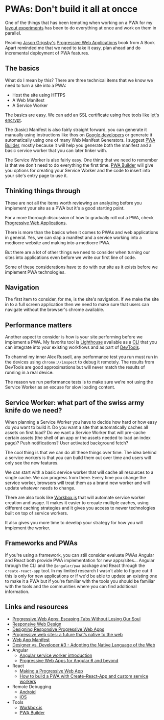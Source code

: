 # PWAs: Don't build it all at oncce

One of the things that has been tempting when working on a PWA for my [layout experiments](http://web-layout-experiments.firebaseapp.com) has been to do everything at once and work on them in parallel.

Reading [Jason Grigsby's](https://twitter.com/grigs) [Progressive Web Applications](https://abookapart.com/products/progressive-web-apps) book from A Book Apart reminded me that we need to take it easy, plan ahead and do incremental deployment of PWA features.

## The basics

What do I mean by this? There are three technical items that we know we need to turn a site into a PWA:

* Host the site using HTTPS
* A Web Manifest
* A Service Worker

The basics are easy. We can add an SSL certificate using free tools like [let's encrypt](https://letsencrypt.org/).

The (basic) Manifest is also fairly straight forward, you can generate it manually using instructions like thos on [Google developers](https://developers.google.com/web/fundamentals/web-app-manifest/) or generate it automatically using one of many Web Manifest Generators. I suggest [PWA Builder](https://www.pwabuilder.com/generate), mostly because it will help you generate both the manifest and a basic service worker that you can later tinker with.

The Service Worker is also fairly easy. One thing that we need to remember is that we don't need to do everything the first time. [PWA Builder](https://www.pwabuilder.com/generate) will give you options for creating your Service Worker and the code to insert into your site's entry page to use it.

## Thinking things through

<div class="message info">
  <p>These are not all the items worth reviewing an analyzing before you implement your site as a PWA but it's a good starting point.</p>
  <p>For a more thorough discussion of how to gradually roll out a PWA, check <a href="https://abookapart.com/products/progressive-web-apps">Progressive Web Applications</a>.</p>
</div>

There is more than the basics when it comes to PWAs and web applications in general. Yes, we can slap a manifest and a service working into a mediocre website and making into a mediocre PWA.

But there are a lot of other things we need to consider when turning our sites into applications even before we write our first line of code.

Some of these considerations have to do with our site as it exists before we implement PWA technologies.

## Navigation

The first item to consider, for me, is the site's navigation. If we make the site in to a full screen application then we need to make sure that users can navigate without the browser's chrome available.

## Performance matters

Another aspect to consider is how is your site performing before we implement a PWA. My favorite tool is [Lighthouse](https://developers.google.com/web/tools/lighthouse/) available as a [CLI](https://developers.google.com/web/tools/lighthouse/#cli) that you can integrate into your existing workflows and as part of [DevTools](https://developers.google.com/web/tools/lighthouse/#devtools).

To channel my inner Alex Russell, any performance test you run must run in the devices using `chrome://inspect` to debug it remotely. The results from DevTools are good approximations but will never match the results of running in a real device.

The reason we run performance tests is to make sure we're not using the Service Worker as an excuse for slow loading content.

## Service Worker: what part of the swiss army knife do we need?

When planning a Service Worker you have to decide how hard or how easy do you want to build it. Do you want a site that automatically caches all assets on first load? Do we want a Service Worker that will pre-cache certain assets (the shell of an app or the assets needed to load an index page)? Push notifications? User activated background fetch?

The cool thing is that we can do all these things over time. The idea behind a service workers is that you can build them out over time and users will only see the new features.

We can start with a basic service worker that will cache all resources to a single cache. We can progress from there. Every time you change the service worker, browsers will treat them as a brand new worker and will update whatever needs to change.

There are also tools like [Workbox.js](https://developers.google.com/web/tools/workbox/) that will automate service worker creation and usage. It makes it easier to creaate multiple caches, using different caching strategies and it gives you access to newer technologies built on top of service workers.

It also gives you more time to develop your strategy for how you will implement the worker.

## Frameworks and PWAs

If you're using a framework, you can still consider evaluate PWAs Angular and React both provide PWA implementation for new apps/sites... Angular through the CLI and the `@angular/pwa` package and React through the `create-react-app` tool.  In my limited research I wasn't able to figure out if this is only for new applications or if we'd be able to update an existing one to make it a PWA but if you're familiar with the tools you should be familiar with the tools and the communities where you can find additional information.


## Links and resources

* [Progressive Web Apps: Escaping Tabs Without Losing Our Soul](https://infrequently.org/2015/06/progressive-apps-escaping-tabs-without-losing-our-soul/)
* [Responsive Web Design](https://alistapart.com/article/responsive-web-design)
* [Designing Responsive Progressive Web Apps](https://cloudfour.com/thinks/designing-responsive-progressive-web-apps/)
* [Progressive web sites: a future that’s native to the web](http://blog.oshineye.com/2017/06/progressive-web-sites.html)
* [Web App Manifest](https://developers.google.com/web/fundamentals/web-app-manifest/)
* [Designer vs. Developer #3 - Adopting the Native Language of the Web](https://www.youtube.com/watch?v=J8Hj5bIYuYA&t=221)
* Angular
  * [Angular service worker introduction](https://angular.io/guide/service-worker-intro)
  * [Progressive Web Apps for Angular 6 and beyond](https://blog.angulartraining.com/progressive-web-apps-for-angular-6-and-beyond-f7e4b9a2f9fa)
* React
  * [Making a Progressive Web App](https://facebook.github.io/create-react-app/docs/making-a-progressive-web-app)
  * [How to build a PWA with Create-React-App and custom service workers](https://medium.freecodecamp.org/how-to-build-a-pwa-with-create-react-app-and-custom-service-workers-376bd1fdc6d3)
* Remote Debugging
  * [Android](https://developers.google.com/web/tools/chrome-devtools/remote-debugging/)
  * [iOS](https://appletoolbox.com/2014/05/use-web-inspector-debug-mobile-safari/)
* Tools
  * [Workbox.js](https://developers.google.com/web/tools/workbox/)
  * [PWA Builder](https://www.pwabuilder.com/)
